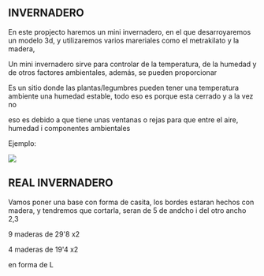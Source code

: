 ## INVERNADERO

En este propjecto haremos un mini invernadero, en el que desarroyaremos un modelo 3d, y utilizaremos varios mareriales como el metrakilato y la madera,

Un mini invernadero sirve para controlar de la temperatura, de la humedad y de otros factores ambientales, además, se pueden proporcionar

Es un sitio donde las plantas/legumbres pueden tener una temperatura ambiente una humedad estable, todo eso es porque esta cerrado y a la vez no

eso es debido a que tiene unas ventanas o rejas para que entre el aire, humedad i componentes ambientales

Ejemplo:

![](https://img.lionshome.es/img/product/v2-costway-mini-invernadero-de-madera-protector-elevado-para-ma:V1BkZkpxampJM2RSWVFZd01XejcrSGtqbnFnNHovaG16bmxTZ1hTaWZQdUd1OVRmczl0UjdSN3piQWFXMStPWERMb0dEaGJTVWI4TXFQZnZFZ3NxcVE9PQ==)

## REAL INVERNADERO

Vamos poner una base con forma de casita, los bordes estaran hechos con madera, y tendremos que cortarla, seran de 5 de andcho i del otro ancho 2,3

9 maderas de 29'8 x2

4 maderas de 19'4 x2

en forma de L





